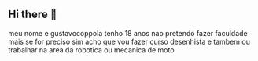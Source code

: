 ## Hi there 👋
meu nome e gustavocoppola
tenho 18 anos 
nao pretendo fazer faculdade mais se for preciso sim acho que vou fazer curso desenhista
e tambem ou trabalhar na area da robotica ou mecanica de moto

